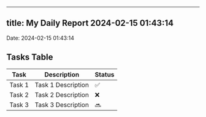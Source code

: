 
---
title: My Daily Report 2024-02-15 01:43:14
---

Date: 2024-02-15 01:43:14

## Tasks Table

| Task | Description | Status |
|------|-------------|--------|
| Task 1 | Task 1 Description | ✅ |
| Task 2 | Task 2 Description | ❌ |
| Task 3 | Task 3 Description | 🔜 |
